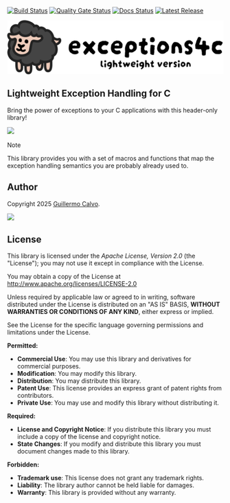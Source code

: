
[![Build Status][BADGE_BUILD_STATUS]][BUILD_STATUS]
[![Quality Gate Status][BADGE_QUALITY_GATE]][QUALITY_GATE]
[![Docs Status][BADGE_DOCS_STATUS]][DOCS]
[![Latest Release][BADGE_LATEST_RELEASE]][LATEST_RELEASE]

![Lightweight exception handling for C][LOGO]


## Lightweight Exception Handling for C

Bring the power of exceptions to your C applications with this header-only library!

![][EXAMPLE]

> [!NOTE]
> This library provides you with a set of macros and functions that map the exception handling semantics you are
> probably already used to.


## Author

Copyright 2025 [Guillermo Calvo][AUTHOR].

[![][GUILLERMO_IMAGE]][GUILLERMO]


## License

This library is licensed under the *Apache License, Version 2.0* (the "License");
you may not use it except in compliance with the License.

You may obtain a copy of the License at <http://www.apache.org/licenses/LICENSE-2.0>

Unless required by applicable law or agreed to in writing, software distributed under the License
is distributed on an "AS IS" BASIS, **WITHOUT WARRANTIES OR CONDITIONS OF ANY KIND**, either express or implied.

See the License for the specific language governing permissions and limitations under the License.


**Permitted:**

- **Commercial Use**: You may use this library and derivatives for commercial purposes.
- **Modification**: You may modify this library.
- **Distribution**: You may distribute this library.
- **Patent Use**: This license provides an express grant of patent rights from contributors.
- **Private Use**: You may use and modify this library without distributing it.

**Required:**

- **License and Copyright Notice**: If you distribute this library you must include a copy of the license and copyright
  notice.
- **State Changes**: If you modify and distribute this library you must document changes made to this library.

**Forbidden:**

- **Trademark use**: This license does not grant any trademark rights.
- **Liability**: The library author cannot be held liable for damages.
- **Warranty**: This library is provided without any warranty.


[AUTHOR]:                       https://github.com/guillermocalvo/
[BADGE_BUILD_STATUS]:           https://github.com/guillermocalvo/exceptions4c-lite/workflows/Build/badge.svg
[BADGE_DOCS_STATUS]:            https://github.com/guillermocalvo/exceptions4c-lite/workflows/Docs/badge.svg
[BADGE_LATEST_RELEASE]:         https://img.shields.io/github/v/release/guillermocalvo/exceptions4c-lite
[BADGE_QUALITY_GATE]:           https://sonarcloud.io/api/project_badges/measure?project=guillermocalvo_exceptions4c-lite&metric=alert_status
[BUILD_STATUS]:                 https://github.com/guillermocalvo/exceptions4c-lite/actions?query=workflow%3ABuild
[DOCS]:                         https://exceptions4c-lite.guillermo.dev/
[EXAMPLE]:                      docs/example.png
[GUILLERMO]:                    https://guillermo.dev/
[GUILLERMO_IMAGE]:              https://guillermo.dev/assets/images/thumb.png
[LATEST_RELEASE]:               https://github.com/guillermocalvo/exceptions4c-lite/releases/latest
[LOGO]:                         docs/exceptions4c-lite.svg
[QUALITY_GATE]:                 https://sonarcloud.io/dashboard?id=guillermocalvo_exceptions4c-lite
